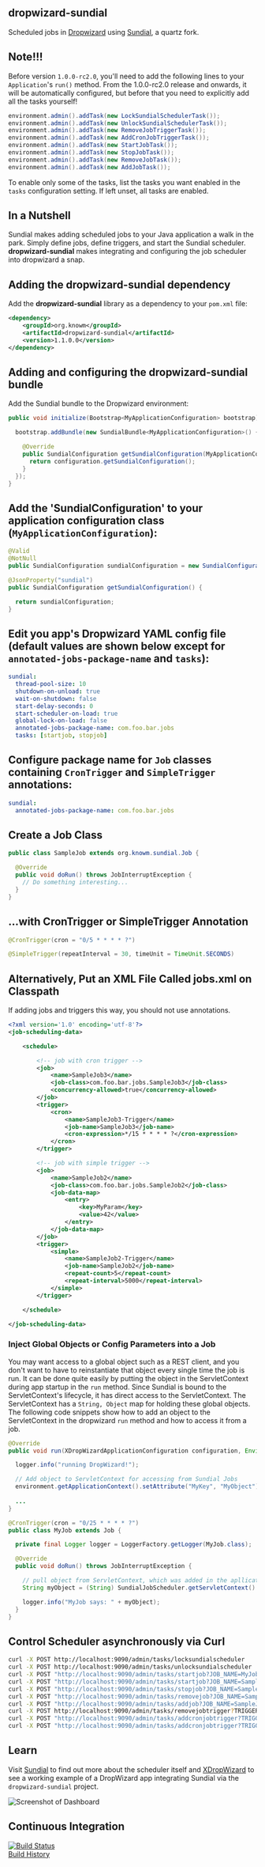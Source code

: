 ## dropwizard-sundial

Scheduled jobs in [Dropwizard](https://github.com/dropwizard/dropwizard) using [Sundial](https://github.com/timmolter/Sundial), a quartz fork.

## Note!!!

Before version `1.0.0-rc2.0`, you'll need to add the following lines to your `Application`'s `run()` method. From the 1.0.0-rc2.0 release and onwards, it will be automatically configured, but before that you need to explicitly add all the tasks yourself! 

```java
environment.admin().addTask(new LockSundialSchedulerTask());
environment.admin().addTask(new UnlockSundialSchedulerTask());
environment.admin().addTask(new RemoveJobTriggerTask());
environment.admin().addTask(new AddCronJobTriggerTask());
environment.admin().addTask(new StartJobTask());
environment.admin().addTask(new StopJobTask());
environment.admin().addTask(new RemoveJobTask());
environment.admin().addTask(new AddJobTask());
```

To enable only some of the tasks, list the tasks you want enabled in the
`tasks` configuration setting. If left unset, all tasks are enabled.

## In a Nutshell

Sundial makes adding scheduled jobs to your Java application a walk in the park. Simply define jobs, define triggers, and start the Sundial scheduler. **dropwizard-sundial** makes integrating and configuring the job scheduler into dropwizard a snap.

## Adding the dropwizard-sundial dependency

Add the **dropwizard-sundial** library as a dependency to your `pom.xml` file:

```xml
<dependency>
    <groupId>org.knowm</groupId>
    <artifactId>dropwizard-sundial</artifactId>
    <version>1.1.0.0</version>
</dependency>
```

## Adding and configuring the **dropwizard-sundial** bundle

Add the Sundial bundle to the Dropwizard environment:

```java
public void initialize(Bootstrap<MyApplicationConfiguration> bootstrap) {

  bootstrap.addBundle(new SundialBundle<MyApplicationConfiguration>() {

    @Override
    public SundialConfiguration getSundialConfiguration(MyApplicationConfiguration configuration) {
      return configuration.getSundialConfiguration();
    }
  });
}
```

## Add the 'SundialConfiguration' to your application configuration class (`MyApplicationConfiguration`):
```java
@Valid
@NotNull
public SundialConfiguration sundialConfiguration = new SundialConfiguration();

@JsonProperty("sundial")
public SundialConfiguration getSundialConfiguration() {

  return sundialConfiguration;
}
```

## Edit you app's Dropwizard YAML config file (default values are shown below except for `annotated-jobs-package-name` and `tasks`):
```yml
sundial:
  thread-pool-size: 10
  shutdown-on-unload: true
  wait-on-shutdown: false
  start-delay-seconds: 0
  start-scheduler-on-load: true
  global-lock-on-load: false
  annotated-jobs-package-name: com.foo.bar.jobs
  tasks: [startjob, stopjob]
```

## Configure package name for `Job` classes containing `CronTrigger` and `SimpleTrigger` annotations:
```yml
sundial:
  annotated-jobs-package-name: com.foo.bar.jobs
```
## Create a Job Class

```java
public class SampleJob extends org.knowm.sundial.Job {

  @Override
  public void doRun() throws JobInterruptException {
    // Do something interesting...
  }
}
```
##  ...with CronTrigger or SimpleTrigger Annotation
```java
@CronTrigger(cron = "0/5 * * * * ?")
```
```java
@SimpleTrigger(repeatInterval = 30, timeUnit = TimeUnit.SECONDS)
```
## Alternatively, Put an XML File Called jobs.xml on Classpath

If adding jobs and triggers this way, you should not use annotations.

```xml
<?xml version='1.0' encoding='utf-8'?>
<job-scheduling-data>

	<schedule>

		<!-- job with cron trigger -->
		<job>
			<name>SampleJob3</name>
			<job-class>com.foo.bar.jobs.SampleJob3</job-class>
			<concurrency-allowed>true</concurrency-allowed>
		</job>
		<trigger>
			<cron>
				<name>SampleJob3-Trigger</name>
				<job-name>SampleJob3</job-name>
				<cron-expression>*/15 * * * * ?</cron-expression>
			</cron>
		</trigger>

		<!-- job with simple trigger -->
		<job>
			<name>SampleJob2</name>
			<job-class>com.foo.bar.jobs.SampleJob2</job-class>
			<job-data-map>
				<entry>
					<key>MyParam</key>
					<value>42</value>
				</entry>
			</job-data-map>
		</job>
		<trigger>
			<simple>
				<name>SampleJob2-Trigger</name>
				<job-name>SampleJob2</job-name>
				<repeat-count>5</repeat-count>
				<repeat-interval>5000</repeat-interval>
			</simple>
		</trigger>

	</schedule>

</job-scheduling-data>
```

### Inject Global Objects or Config Parameters into a Job

You may want access to a global object such as a REST client, and you don't want to have to reinstantiate that object every single time the job is run. It can be done quite easily by 
putting the object in the ServletContext during app startup in the `run` method. Since Sundial is bound to the ServletContext's lifecycle, it has direct access to the ServletContext. 
The ServletContext has a `String, Object` map for holding these global objects. The following code snippets show how to add an object to the ServletContext in the dropwizard `run` method and how 
to access it from a job.

```java
@Override
public void run(XDropWizardApplicationConfiguration configuration, Environment environment) throws Exception {

  logger.info("running DropWizard!");

  // Add object to ServletContext for accessing from Sundial Jobs
  environment.getApplicationContext().setAttribute("MyKey", "MyObject");
    
  ...
}
```

```java
@CronTrigger(cron = "0/25 * * * * ?")
public class MyJob extends Job {

  private final Logger logger = LoggerFactory.getLogger(MyJob.class);

  @Override
  public void doRun() throws JobInterruptException {

    // pull object from ServletContext, which was added in the apllication's run method
    String myObject = (String) SundialJobScheduler.getServletContext().getAttribute("MyKey");

    logger.info("MyJob says: " + myObject);
  }
}
```

## Control Scheduler asynchronously via Curl

```bash
curl -X POST http://localhost:9090/admin/tasks/locksundialscheduler
curl -X POST http://localhost:9090/admin/tasks/unlocksundialscheduler
curl -X POST "http://localhost:9090/admin/tasks/startjob?JOB_NAME=MyJob"
curl -X POST "http://localhost:9090/admin/tasks/startjob?JOB_NAME=SampleJob3&MyParam=9999"
curl -X POST "http://localhost:9090/admin/tasks/stopjob?JOB_NAME=SampleJob3"
curl -X POST "http://localhost:9090/admin/tasks/removejob?JOB_NAME=SampleJob3"
curl -X POST "http://localhost:9090/admin/tasks/addjob?JOB_NAME=SampleJob3&JOB_CLASS=org.knowm.xdropwizard.jobs.SampleJob3&MyParam=888"
curl -X POST http://localhost:9090/admin/tasks/removejobtrigger?TRIGGER_NAME=SampleJob3-Trigger
curl -X POST "http://localhost:9090/admin/tasks/addcronjobtrigger?TRIGGER_NAME=SampleJob3-Trigger&JOB_NAME=SampleJob3&CRON_EXPRESSION=0/45%20*%20*%20*%20*%20?"
curl -X POST "http://localhost:9090/admin/tasks/addcronjobtrigger?TRIGGER_NAME=SampleJob3-Trigger&JOB_NAME=SampleJob3" --data-urlencode "CRON_EXPRESSION=0/45 * * * * ?"
```

## Learn

Visit [Sundial](https://github.com/timmolter/Sundial) to find out more about the scheduler itself and [XDropWizard](https://github.com/timmolter/XDropWizard) to see a working example of a DropWizard app integrating Sundial via the `dropwizard-sundial` project.

![Screenshot of Dashboard](https://raw.githubusercontent.com/timmolter/XDropWizard/master/etc/xdropwizard.png)


## Continuous Integration
[![Build Status](https://travis-ci.org/timmolter/dropwizard-sundial.png?branch=master)](https://travis-ci.org/timmolter/dropwizard-sundial.png)  
[Build History](https://travis-ci.org/timmolter/dropwizard-sundial/builds)  
